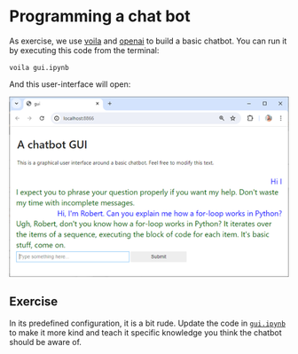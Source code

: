 # Programming a chat bot

As exercise, we use [voila](https://github.com/voila-dashboards/voila) and [openai](https://github.com/openai/openai-python) to build a basic chatbot.
You can run it by executing this code from the terminal:

```
voila gui.ipynb
```

And this user-interface will open:

![](chatbot_screenshot.png)

## Exercise

In its predefined configuration, it is a bit rude. 
Update the code in [`gui.ipynb`](gui.ipynb) to make it more kind and teach it specific knowledge you think the chatbot should be aware of.

